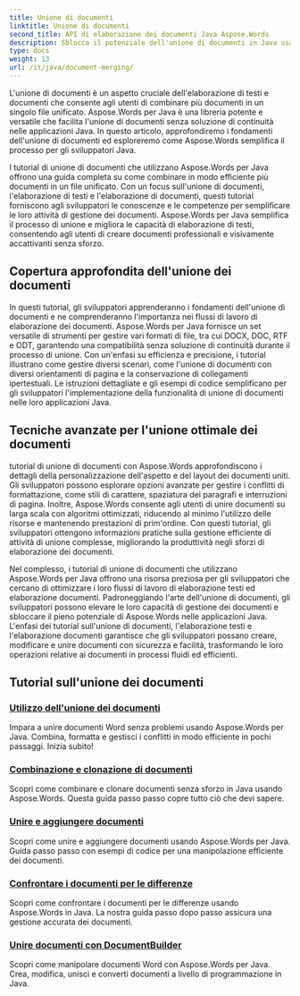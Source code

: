 ```yaml
---
title: Unione di documenti
linktitle: Unione di documenti
second_title: API di elaborazione dei documenti Java Aspose.Words
description: Sblocca il potenziale dell'unione di documenti in Java usando Aspose.Words! Impara l'elaborazione efficiente di testi e documenti con tutorial dettagliati.
type: docs
weight: 13
url: /it/java/document-merging/
---
```


L'unione di documenti è un aspetto cruciale dell'elaborazione di testi e documenti che consente agli utenti di combinare più documenti in un singolo file unificato. Aspose.Words per Java è una libreria potente e versatile che facilita l'unione di documenti senza soluzione di continuità nelle applicazioni Java. In questo articolo, approfondiremo i fondamenti dell'unione di documenti ed esploreremo come Aspose.Words semplifica il processo per gli sviluppatori Java.

I tutorial di unione di documenti che utilizzano Aspose.Words per Java offrono una guida completa su come combinare in modo efficiente più documenti in un file unificato. Con un focus sull'unione di documenti, l'elaborazione di testi e l'elaborazione di documenti, questi tutorial forniscono agli sviluppatori le conoscenze e le competenze per semplificare le loro attività di gestione dei documenti. Aspose.Words per Java semplifica il processo di unione e migliora le capacità di elaborazione di testi, consentendo agli utenti di creare documenti professionali e visivamente accattivanti senza sforzo.

## Copertura approfondita dell'unione dei documenti

In questi tutorial, gli sviluppatori apprenderanno i fondamenti dell'unione di documenti e ne comprenderanno l'importanza nei flussi di lavoro di elaborazione dei documenti. Aspose.Words per Java fornisce un set versatile di strumenti per gestire vari formati di file, tra cui DOCX, DOC, RTF e ODT, garantendo una compatibilità senza soluzione di continuità durante il processo di unione. Con un'enfasi su efficienza e precisione, i tutorial illustrano come gestire diversi scenari, come l'unione di documenti con diversi orientamenti di pagina e la conservazione di collegamenti ipertestuali. Le istruzioni dettagliate e gli esempi di codice semplificano per gli sviluppatori l'implementazione della funzionalità di unione di documenti nelle loro applicazioni Java.

## Tecniche avanzate per l'unione ottimale dei documenti

tutorial di unione di documenti con Aspose.Words approfondiscono i dettagli della personalizzazione dell'aspetto e del layout dei documenti uniti. Gli sviluppatori possono esplorare opzioni avanzate per gestire i conflitti di formattazione, come stili di carattere, spaziatura dei paragrafi e interruzioni di pagina. Inoltre, Aspose.Words consente agli utenti di unire documenti su larga scala con algoritmi ottimizzati, riducendo al minimo l'utilizzo delle risorse e mantenendo prestazioni di prim'ordine. Con questi tutorial, gli sviluppatori ottengono informazioni pratiche sulla gestione efficiente di attività di unione complesse, migliorando la produttività negli sforzi di elaborazione dei documenti.

Nel complesso, i tutorial di unione di documenti che utilizzano Aspose.Words per Java offrono una risorsa preziosa per gli sviluppatori che cercano di ottimizzare i loro flussi di lavoro di elaborazione testi ed elaborazione documenti. Padroneggiando l'arte dell'unione di documenti, gli sviluppatori possono elevare le loro capacità di gestione dei documenti e sbloccare il pieno potenziale di Aspose.Words nelle applicazioni Java. L'enfasi dei tutorial sull'unione di documenti, l'elaborazione testi e l'elaborazione documenti garantisce che gli sviluppatori possano creare, modificare e unire documenti con sicurezza e facilità, trasformando le loro operazioni relative ai documenti in processi fluidi ed efficienti.

## Tutorial sull'unione dei documenti

### [Utilizzo dell'unione dei documenti](./using-document-merging/)
Impara a unire documenti Word senza problemi usando Aspose.Words per Java. Combina, formatta e gestisci i conflitti in modo efficiente in pochi passaggi. Inizia subito!
### [Combinazione e clonazione di documenti](./combining-cloning-documents/)
Scopri come combinare e clonare documenti senza sforzo in Java usando Aspose.Words. Questa guida passo passo copre tutto ciò che devi sapere.
### [Unire e aggiungere documenti](./joining-appending-documents/)
Scopri come unire e aggiungere documenti usando Aspose.Words per Java. Guida passo passo con esempi di codice per una manipolazione efficiente dei documenti.
### [Confrontare i documenti per le differenze](./comparing-documents-for-differences/)
Scopri come confrontare i documenti per le differenze usando Aspose.Words in Java. La nostra guida passo dopo passo assicura una gestione accurata dei documenti.
### [Unire documenti con DocumentBuilder](./merging-documents-documentbuilder/)
Scopri come manipolare documenti Word con Aspose.Words per Java. Crea, modifica, unisci e converti documenti a livello di programmazione in Java.